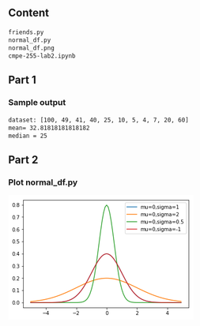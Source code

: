 ## Content 
```
friends.py 
normal_df.py
normal_df.png 
cmpe-255-lab2.ipynb 
```

## Part 1 
### Sample output
```
dataset: [100, 49, 41, 40, 25, 10, 5, 4, 7, 20, 60]
mean= 32.81818181818182 
median = 25
```
## Part 2
### Plot normal_df.py
![Kiku](normal_df.png)

  
